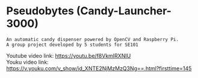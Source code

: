 # Pseudobytes (Candy-Launcher-3000)
```
An automatic candy dispenser powered by OpenCV and Raspberry Pi.
A group project developed by 5 students for SE101
```

Youtube video link: https://youtu.be/f8VkmIRXNIU <br/>
Youku video link: https://v.youku.com/v_show/id_XNTE2NjMzMzQ3Ng==.html?firsttime=145

